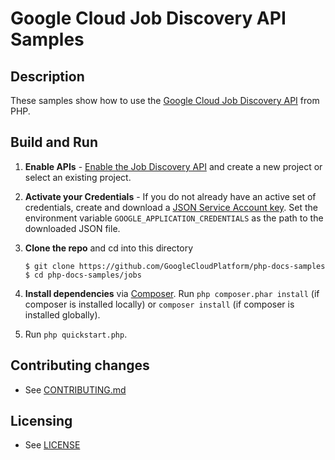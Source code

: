 # Google Cloud Job Discovery API Samples

## Description

These samples show how to use the [Google Cloud Job Discovery API][job-discovery]
from PHP.

[job-discovery]: https://cloud.google.com/talent-solution/job-search/v2/docs/libraries

## Build and Run
1.  **Enable APIs** - [Enable the Job Discovery API](https://console.cloud.google.com/flows/enableapi?apiid=jobs.googleapis.com)
    and create a new project or select an existing project.
2.  **Activate your Credentials** - If you do not already have an active set of credentials, create and download a [JSON Service Account key](https://console.cloud.google.com/apis/credentials/serviceaccountkey). Set the environment variable `GOOGLE_APPLICATION_CREDENTIALS` as the path to the downloaded JSON file.
3.  **Clone the repo** and cd into this directory

    ```
    $ git clone https://github.com/GoogleCloudPlatform/php-docs-samples
    $ cd php-docs-samples/jobs
    ```
4.  **Install dependencies** via [Composer](http://getcomposer.org/doc/00-intro.md).
    Run `php composer.phar install` (if composer is installed locally) or `composer install`
    (if composer is installed globally).
5.  Run `php quickstart.php`.

## Contributing changes

* See [CONTRIBUTING.md](../../CONTRIBUTING.md)

## Licensing

* See [LICENSE](../../LICENSE)
